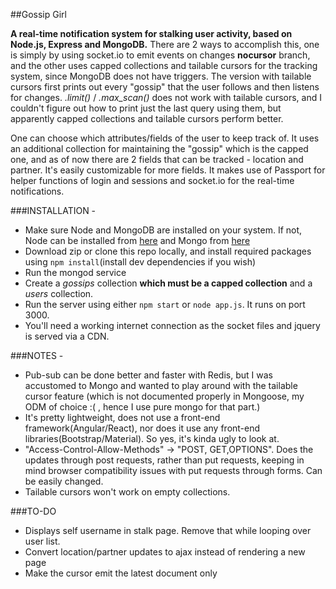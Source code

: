 ##Gossip Girl

**A real-time notification system for stalking user activity, based on Node.js, Express and MongoDB.** 
There are 2 ways to accomplish this, one is simply by using socket.io to emit events on changes **nocursor** branch, and the other uses capped collections and tailable cursors for the tracking system, since MongoDB does not have triggers. 
The version with tailable cursors first prints out every "gossip" that the user follows and then listens for changes. *.limit()* / *.max_scan()* does not work with tailable cursors, and I couldn't figure out how to print just the last query using them, but apparently capped collections and tailable cursors perform better.

One can choose which attributes/fields of the user to keep track of. It uses an additional collection for maintaining the "gossip" which is the capped one, and as of now there are 2 fields that can be tracked - location and partner. It's easily customizable for more fields. 
It makes use of Passport for helper functions of login and sessions and socket.io for the real-time notifications. 

###INSTALLATION - 
* Make sure Node and MongoDB are installed on your system. If not, Node can be installed from
[here](https://nodejs.org/en/) and Mongo from [here](https://docs.mongodb.com/manual/installation/?jmp=footer)
* Download zip or clone this repo locally, and install required packages using `npm install`(install dev dependencies if you wish)
* Run the mongod service
* Create a *gossips* collection **which must be a capped collection** and a *users* collection.
* Run the server using either `npm start` or `node app.js`. It runs on port 3000.
* You'll need a working internet connection as the socket files and jquery is served via a CDN.

###NOTES - 

* Pub-sub can be done better and faster with Redis, but I was accustomed to Mongo and wanted to play around with the tailable cursor feature (which is not documented properly in Mongoose, my ODM of choice :( , hence I use pure mongo for that part.)
* It's pretty lightweight, does not use a front-end framework(Angular/React), nor does it use any
front-end libraries(Bootstrap/Material). So yes, it's kinda ugly to look at.
* "Access-Control-Allow-Methods" -> "POST, GET,OPTIONS". Does the updates through post requests, rather than put requests, keeping in mind browser compatibility issues with put requests through forms. Can be easily changed.
* Tailable cursors won't work on empty collections.

###TO-DO
* Displays self username in stalk page. Remove that while looping over user list.
* Convert location/partner updates to ajax instead of rendering a new page
* Make the cursor emit the latest document only
